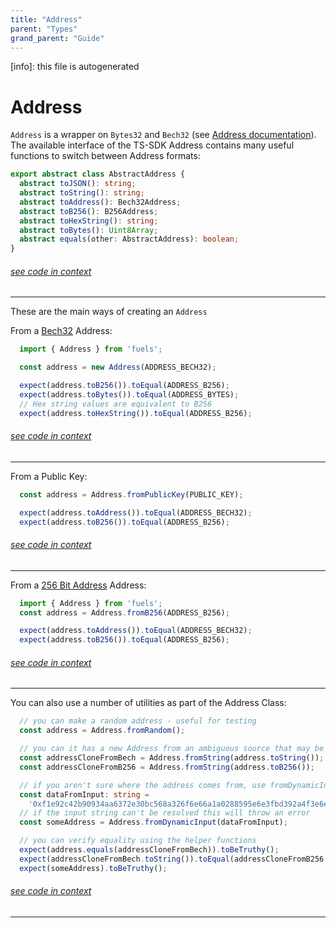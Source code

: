 ```yaml
---
title: "Address"
parent: "Types"
grand_parent: "Guide"
---
```


[info]: this file is autogenerated
# Address

`Address` is a wrapper on `Bytes32` and `Bech32` (see [Address documentation](../../packages/fuel-ts-address/)). The available interface of the TS-SDK Address contains many useful functions to switch between Address formats:


```typescript
export abstract class AbstractAddress {
  abstract toJSON(): string;
  abstract toString(): string;
  abstract toAddress(): Bech32Address;
  abstract toB256(): B256Address;
  abstract toHexString(): string;
  abstract toBytes(): Uint8Array;
  abstract equals(other: AbstractAddress): boolean;
}
```
###### [see code in context](https://github.com/FuelLabs/fuels-ts/blob/master/packages/interfaces/src/index.ts#L12-L22)

---


These are the main ways of creating an `Address`

From a [Bech32](./bech32.md) Address:


```typescript
  import { Address } from 'fuels';

  const address = new Address(ADDRESS_BECH32);

  expect(address.toB256()).toEqual(ADDRESS_B256);
  expect(address.toBytes()).toEqual(ADDRESS_BYTES);
  // Hex string values are equivalent to B256
  expect(address.toHexString()).toEqual(ADDRESS_B256);
```
###### [see code in context](https://github.com/FuelLabs/fuels-ts/blob/master/packages/fuel-gauge/src/doc-examples.test.ts#L37-L46)

---


From a Public Key:


```typescript
  const address = Address.fromPublicKey(PUBLIC_KEY);

  expect(address.toAddress()).toEqual(ADDRESS_BECH32);
  expect(address.toB256()).toEqual(ADDRESS_B256);
```
###### [see code in context](https://github.com/FuelLabs/fuels-ts/blob/master/packages/fuel-gauge/src/doc-examples.test.ts#L50-L55)

---


From a [256 Bit Address](./bits256.md) Address:


```typescript
  import { Address } from 'fuels';
  const address = Address.fromB256(ADDRESS_B256);

  expect(address.toAddress()).toEqual(ADDRESS_BECH32);
  expect(address.toB256()).toEqual(ADDRESS_B256);
```
###### [see code in context](https://github.com/FuelLabs/fuels-ts/blob/master/packages/fuel-gauge/src/doc-examples.test.ts#L59-L65)

---


You can also use a number of utilities as part of the Address Class:


```typescript
  // you can make a random address - useful for testing
  const address = Address.fromRandom();

  // you can it has a new Address from an ambiguous source that may be a Bech32 or B256 address
  const addressCloneFromBech = Address.fromString(address.toString());
  const addressCloneFromB256 = Address.fromString(address.toB256());

  // if you aren't sure where the address comes from, use fromDynamicInput
  const dataFromInput: string =
    '0xf1e92c42b90934aa6372e30bc568a326f6e66a1a0288595e6e3fbd392a4f3e6e';
  // if the input string can't be resolved this will throw an error
  const someAddress = Address.fromDynamicInput(dataFromInput);

  // you can verify equality using the helper functions
  expect(address.equals(addressCloneFromBech)).toBeTruthy();
  expect(addressCloneFromBech.toString()).toEqual(addressCloneFromB256.toString());
  expect(someAddress).toBeTruthy();
```
###### [see code in context](https://github.com/FuelLabs/fuels-ts/blob/master/packages/fuel-gauge/src/doc-examples.test.ts#L69-L87)

---

